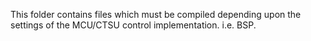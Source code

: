 This folder contains files which must be compiled depending upon the settings
of the MCU/CTSU control implementation. i.e. BSP.